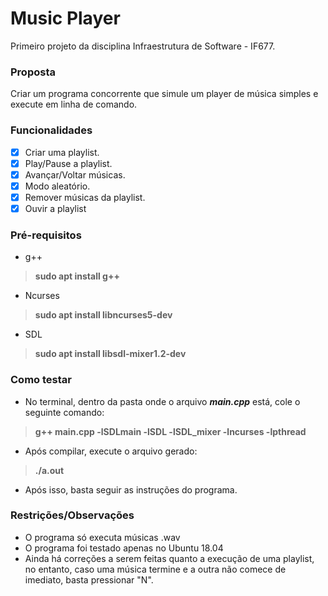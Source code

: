 # Music Player
Primeiro projeto da disciplina Infraestrutura de Software - IF677.

### Proposta
Criar um programa concorrente que simule um player de música simples e execute em linha de comando.

### Funcionalidades

- [x] Criar uma playlist.
- [x] Play/Pause a playlist.
- [x] Avançar/Voltar músicas.
- [x] Modo aleatório.
- [x] Remover músicas da playlist.
- [x] Ouvir a playlist

### Pré-requisitos
- g++
> **sudo apt install g++**	

- Ncurses
> **sudo apt install libncurses5-dev**

- SDL
> **sudo apt install libsdl-mixer1.2-dev**

### Como testar
- No terminal, dentro da pasta onde o arquivo **_main.cpp_** está, cole o seguinte comando:
> **g++ main.cpp -lSDLmain -lSDL -lSDL_mixer -lncurses -lpthread**

- Após compilar, execute o arquivo gerado:
> **./a.out**

- Após isso, basta seguir as instruções do programa.

### Restrições/Observações
- O programa só executa músicas .wav
- O programa foi testado apenas no Ubuntu 18.04
- Ainda há correções a serem feitas quanto a execução de uma playlist, no entanto, caso uma música termine e a outra não comece de imediato, basta pressionar "N".